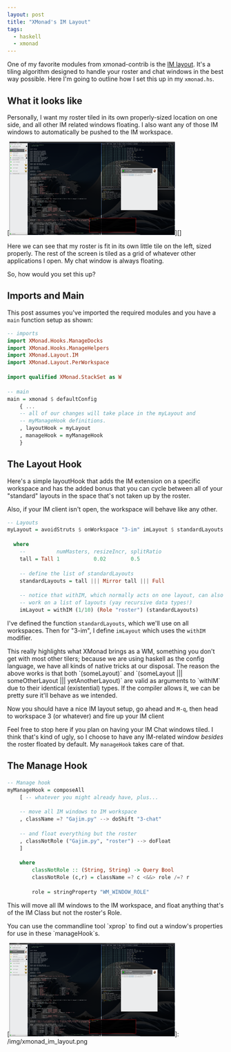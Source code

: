 ```yaml
---
layout: post
title: "XMonad's IM Layout"
tags:
  - haskell
  - xmonad
---
```


One of my favorite modules from xmonad-contrib is the [IM layout][].
It's a tiling algorithm designed to handle your roster and chat windows
in the best way possible. Here I'm going to outline how I set this up in
my `xmonad.hs`.

## What it looks like

Personally, I want my roster tiled in its own properly-sized location on
one side, and all other IM related windows floating. I also want any of
those IM windows to automatically be pushed to the IM workspace.

[![IM Layout Screenshot][]][]

Here we can see that my roster is fit in its own little tile on the
left, sized properly. The rest of the screen is tiled as a grid of
whatever other applications I open. My chat window is always floating.

So, how would you set this up?

## Imports and Main

This post assumes you've imported the required modules and you have a
`main` function setup as shown:

```haskell
-- imports
import XMonad.Hooks.ManageDocks
import XMonad.Hooks.ManageHelpers
import XMonad.Layout.IM
import XMonad.Layout.PerWorkspace

import qualified XMonad.StackSet as W

-- main
main = xmonad $ defaultConfig
    { ...
    -- all of our changes will take place in the myLayout and
    -- myManageHook definitions.
    , layoutHook = myLayout
    , manageHook = myManageHook
    }   
```

## The Layout Hook

Here's a simple layoutHook that adds the IM extension on a specific
workspace and has the added bonus that you can cycle between all of your
"standard" layouts in the space that's not taken up by the roster.

Also, if your IM client isn't open, the workspace will behave like any
other.

```haskell
-- Layouts
myLayout = avoidStruts $ onWorkspace "3-im" imLayout $ standardLayouts

  where
    --          numMasters, resizeIncr, splitRatio
    tall = Tall 1           0.02        0.5

    -- define the list of standardLayouts
    standardLayouts = tall ||| Mirror tall ||| Full

    -- notice that withIM, which normally acts on one layout, can also 
    -- work on a list of layouts (yay recursive data types!)
    imLayout = withIM (1/10) (Role "roster") (standardLayouts)
```

I've defined the function `standardLayouts`, which we'll use on all
workspaces. Then for "3-im", I define `imLayout` which uses the `withIM`
modifier.

<div class="well">
This really highlights what XMonad brings as a WM, something you don't
get with most other tilers; because we are using haskell as the config
language, we have all kinds of native tricks at our disposal. The reason
the above works is that both `(someLayout)` and
`(someLayout |||  someOtherLayout ||| yetAnotherLayout)` are valid as
arguments to `withIM` due to their identical (existential) types. If the
compiler allows it, we can be pretty sure it'll behave as we intended.
</div>

Now you should have a nice IM layout setup, go ahead and `M-q`, then
head to workspace 3 (or whatever) and fire up your IM client

Feel free to stop here if you plan on having your IM Chat windows tiled.
I think that's kind of ugly, so I choose to have any IM-related window
*besides* the roster floated by default. My `manageHook` takes care of
that.

## The Manage Hook

```haskell
-- Manage hook
myManageHook = composeAll
    [ -- whatever you might already have, plus...

    -- move all IM windows to IM workspace
    , className =? "Gajim.py" --> doShift "3-chat"

    -- and float everything but the roster
    , classNotRole ("Gajim.py", "roster") --> doFloat
    ]

    where
        classNotRole :: (String, String) -> Query Bool
        classNotRole (c,r) = className =? c <&&> role /=? r

        role = stringProperty "WM_WINDOW_ROLE"
```

This will move all IM windows to the IM workspace, and float anything 
that's of the IM Class but not the roster's Role.

<div class="well">
You can use the commandline tool `xprop` to find out a window's
properties for use in these `manageHook`s.
</div>


  [IM layout]: http://xmonad.org/xmonad-docs/xmonad-contrib/XMonad-Layout-IM.html
  [IM Layout Screenshot]: /img/xmonad_im_layout-thumb.png
  [![IM Layout Screenshot][]]: /img/xmonad_im_layout.png
